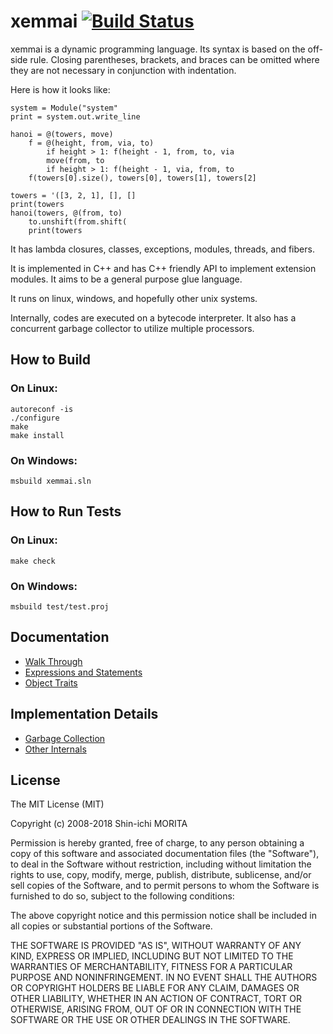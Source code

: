 # xemmai [![Build Status](https://secure.travis-ci.org/shin1m/xemmai.png)](http://travis-ci.org/shin1m/xemmai)

xemmai is a dynamic programming language.
Its syntax is based on the off-side rule.
Closing parentheses, brackets, and braces can be omitted where they are not necessary in conjunction with indentation.

Here is how it looks like:

    system = Module("system"
    print = system.out.write_line

    hanoi = @(towers, move)
        f = @(height, from, via, to)
            if height > 1: f(height - 1, from, to, via
            move(from, to
            if height > 1: f(height - 1, via, from, to
        f(towers[0].size(), towers[0], towers[1], towers[2]

    towers = '([3, 2, 1], [], []
    print(towers
    hanoi(towers, @(from, to)
        to.unshift(from.shift(
        print(towers

It has lambda closures, classes, exceptions, modules, threads, and fibers.

It is implemented in C++ and has C++ friendly API to implement extension modules.
It aims to be a general purpose glue language.

It runs on linux, windows, and hopefully other unix systems.

Internally, codes are executed on a bytecode interpreter.
It also has a concurrent garbage collector to utilize multiple processors.


## How to Build

### On Linux:

    autoreconf -is
    ./configure
    make
    make install

### On Windows:

    msbuild xemmai.sln


## How to Run Tests

### On Linux:

    make check

### On Windows:

    msbuild test/test.proj


## Documentation

 * [Walk Through](doc/WalkThrough.md)
 * [Expressions and Statements](doc/ExpressionsAndStatements.md)
 * [Object Traits](doc/ObjectTraits.md)


## Implementation Details

 * [Garbage Collection](doc/GarbageCollection.md)
 * [Other Internals](doc/OtherInternals.md)


## License

The MIT License (MIT)

Copyright (c) 2008-2018 Shin-ichi MORITA

Permission is hereby granted, free of charge, to any person obtaining a copy
of this software and associated documentation files (the "Software"), to deal
in the Software without restriction, including without limitation the rights
to use, copy, modify, merge, publish, distribute, sublicense, and/or sell
copies of the Software, and to permit persons to whom the Software is
furnished to do so, subject to the following conditions:

The above copyright notice and this permission notice shall be included in
all copies or substantial portions of the Software.

THE SOFTWARE IS PROVIDED "AS IS", WITHOUT WARRANTY OF ANY KIND, EXPRESS OR
IMPLIED, INCLUDING BUT NOT LIMITED TO THE WARRANTIES OF MERCHANTABILITY,
FITNESS FOR A PARTICULAR PURPOSE AND NONINFRINGEMENT.  IN NO EVENT SHALL THE
AUTHORS OR COPYRIGHT HOLDERS BE LIABLE FOR ANY CLAIM, DAMAGES OR OTHER
LIABILITY, WHETHER IN AN ACTION OF CONTRACT, TORT OR OTHERWISE, ARISING FROM,
OUT OF OR IN CONNECTION WITH THE SOFTWARE OR THE USE OR OTHER DEALINGS IN
THE SOFTWARE.
